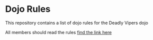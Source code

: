 Dojo Rules
==========

This repository contains a list of dojo rules for the Deadly Vipers dojo

All members should read the rules [find the link here](https://github.com/deadlyvipers)
